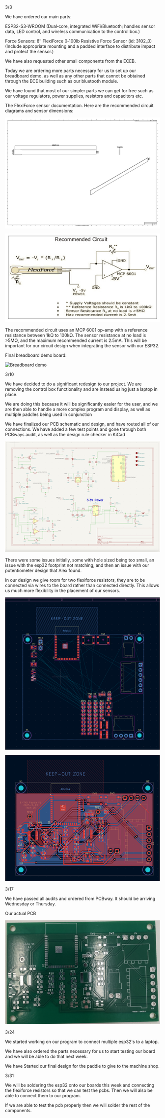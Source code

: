 3/3

We have ordered our main parts:

ESP32-S3-WROOM
(Dual‑core, integrated WiFi/Bluetooth; handles sensor data, LED control, and wireless communication to the control box.)

Force Sensors:
8″ FlexiForce 0‑100lb Resistive Force Sensor (id: 3102_0)
(Include appropriate mounting and a padded interface to distribute impact and protect the sensor.)

We have also requested other small components from the ECEB. 

Today we are ordering more parts necessary for us to set up our breadboard demo. as well as any other parts that cannot be obtained through the ECE building such as our bluetooth module. 

We have found that most of our simpler parts we can get for free such as our voltage regulators, power supplies, resistors and capacitors etc. 


The FlexiForce sensor documentation. Here are the recommended circuit diagrams and sensor dimensions:

![FlexiForce Recommended Circuit](../../Screenshot_2025-03-04_at_4.13.30_PM.png)

![FlexiForce Sensor Dimensions](../../Screenshot_2025-03-04_at_4.13.51_PM.png)

The recommended circuit uses an MCP 6001 op-amp with a reference resistance between 1kΩ to 100kΩ. The sensor resistance at no load is >5MΩ, and the maximum recommended current is 2.5mA. This will be important for our circuit design when integrating the sensor with our ESP32.


Final breadboard demo board:

![Breadboard demo](../../Screenshot_2025-03-25_at_3.48.51_PM.png)

3/10

We have decided to do a significant redesign to our project. We are removing the control box functionality and are instead using just a laptop in place.

We are doing this because it will be significantly easier for the user, and we are then able to handle a more complex program and display, as well as multiple paddles being used in conjunction

We have finalized our PCB schematic and design, and have routed all of our connections. We have added a few test points and gone through both PCBways audit, as well as the design rule checker in KiCad

![PCB Design](../../Screenshot_2025-03-25_at_3.48.00_PM.png)

There were some issues initially, some with hole sized being too small, an issue with the esp32 footprint not matching, and then an issue with our potentiometer design that Alex found.

In our design we give room for two flexiforce resistors, they are to be connected via wires to the board rather than connected directly. This allows us much more flexibility in the placement of our sensors. 

![PCB unwired](../../Screenshot_2025-03-13_at_4.35.22_PM.png)

![PCB wired](../../Screenshot_2025-03-25_at_3.48.25_PM.png)


3/17

We have passed all audits and ordered from PCBway. It should be arriving Wednesday or Thursday. 

Our actual PCB

![PCB board](../../Screenshot_2025-04-01_at_3.52.19_PM.png)



3/24

We started working on our program to connect multiple esp32's to a laptop. 

We have also ordered the parts necessary for us to start testing our board and we will be able to do that next week. 

We have Started our final design for the paddle to give to the machine shop. 


3/31

We will be soldering the esp32 onto our boards this week and connecting the flexiforce resistors so that we can test the pcbs. Then we will also be able to connect them to our program.

If we are able to test the pcb properly then we will solder the rest of the components.

